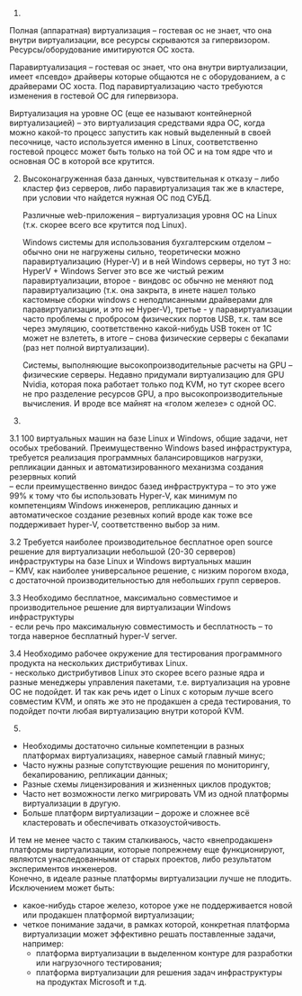 1.  
Полная (аппаратная) виртуализация – гостевая ос не знает, что она внутри виртуализации, все ресурсы скрываются за гипервизором.  
Ресурсы/оборудование имитируются ОС хоста.   
  
Паравиртуализация – гостевая ос знает, что она внутри виртуализации, имеет «псевдо» драйверы которые общаются не с оборудованием, а с драйверами ОС хоста. 
Под паравиртуализацию часто требуются изменения в гостевой ОС для гипервизора.  
  
Виртуализация на уровне ОС (еще ее называют контейнерной виртуализацией) – это виртуализация средствами ядра ОС, когда можно какой-то процесс запустить как новый выделенный в своей песочнице, часто используется именно в Linux, соответственно гостевой процесс может быть только на той ОС и на том ядре что и основная ОС в которой все крутится.  
  
2.  
    Высоконагруженная база данных, чувствительная к отказу – либо кластер физ серверов, либо паравиртуализация так же в кластере, при условии что найдется нужная ОС под СУБД.  

    Различные web-приложения – виртуализация уровня ОС на Linux (т.к. скорее всего все крутится под Linux).  

    Windows системы для использования бухгалтерским отделом – обычно они не нагружены сильно,  теоретически можно паравиртуализацию (Hyper-V) и в ней Windows серверы, но тут 3 но: HyperV + Windows Server это все же чистый режим паравиртуализации, второе - виндовс ос обычно не меняют под паравиртуализацию (т.к. она закрыта, в инете нашел только кастомные сборки windows с неподписанными драйверами для паравиртуализации, и это не Hyper-V), третье - у паравиртуализации часто проблемы с пробросом физических портов USB, т.к. там все через эмуляцию, соответственно какой-нибудь USB токен от 1С может не взлететь, в итоге – снова физические серверы с бекапами (раз нет полной виртуализации).  

    Системы, выполняющие высокопроизводительные расчеты на GPU – физические серверы. Недавно придумали виртуализацию для GPU Nvidia,  которая пока работает только под KVM, но тут скорее всего не про разделение ресурсов GPU, а про высокопроизводительные вычисления. И вроде все майнят на «голом железе» с одной ОС.  
  
3.  
3.1 100 виртуальных машин на базе Linux и Windows, общие задачи, нет особых требований. Преимущественно Windows based инфраструктура, требуется реализация программных балансировщиков нагрузки, репликации данных и автоматизированного механизма создания резервных копий   
    – если преимущественно виндос базед инфраструктура – то это уже 99% к тому что бы использовать Hyper-V, как минимум по компетенциям Windows инженеров, репликацию данных и автоматическое создание резевных копий вроде как тоже все поддерживает hyper-V, соответственно выбор за ним.  

3.2 Требуется наиболее производительное бесплатное open source решение для виртуализации небольшой (20-30 серверов) инфраструктуры на базе Linux и Windows виртуальных машин  
    – KMV, как наиболее универсальное решение, с низким порогом входа, с достаточной производительностью для небольших групп серверов.  

3.3 Необходимо бесплатное, максимально совместимое и производительное решение для виртуализации Windows инфраструктуры  
    - если речь про максимальную совместимость и бесплатность – то тогда наверное бесплатный hyper-V server.  

3.4 Необходимо рабочее окружение для тестирования программного продукта на нескольких дистрибутивах Linux.  
    - несколько дистрибутивов Linux это скорее всего разные ядра и разные менеджеры управления пакетами, т.е. виртуализация на уровне ОС не подойдет. И так как речь идет о Linux с которым лучше всего совместим KVM, и опять же это не продакшен а среда тестирования, то подойдет почти любая виртуализацию внутри которой KVM.  

5.  
- Необходимы достаточно сильные компетенции в разных платформах виртуализациях, наверное самый главный минус; 
- Часто нужны разные сопутствующие решения по мониторингу, бекапированию, репликации данных;
- Разные схемы лицензирования и жизненных циклов продуктов;
- Часто нет возможности легко мигрировать VM из одной платформы виртуализации в другую.
- Больше платформ виртуализации – дороже и сложнее всё кластеровать и обеспечивать отказоустойчивость.

И тем не менее часто с таким сталкиваюсь, часто «внепродакшен» платформы виртуализации, которые попрежнему еще функционируют, являются унаследованными от старых проектов, либо результатом экспериментов инженеров.  
Конечно, в идеале разные платформы виртуализации лучше не плодить. Исключением может быть:
- какое-нибудь старое железо, которое уже не поддерживается новой или продакшен платформой виртуализации; 
- четкое понимание задачи, в рамках которой, конкретная платформа виртуализации может эффективно решать поставленные задачи, например:
    - платформа виртуализации в выделенном контуре для разработки или нагрузочного тестирования;
    - платформа виртуализации для решения задач инфраструктуры на продуктах Microsoft и т.д.



